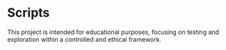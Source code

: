 # Scripts

This project is intended for educational purposes, focusing on testing and exploration within a controlled and ethical framework.
